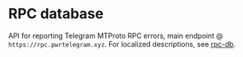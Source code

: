 # RPC database

API for reporting Telegram MTProto RPC errors, main endpoint @ `https://rpc.pwrtelegram.xyz`.
For localized descriptions, see [rpc-db](https://github.com/danog/rpc-db).
